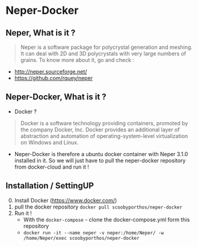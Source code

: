 # Neper-Docker

## Neper, What is it ? 
>Neper is a software package for polycrystal generation and meshing. It can deal with 2D and 3D polycrystals with very large numbers of grains. 
To know more about it, go and check : 
* http://neper.sourceforge.net/
* https://github.com/rquey/neper

## Neper-Docker, What is it ? 
* Docker ? 
>Docker is a software technology providing containers, promoted by the company Docker, Inc. Docker provides an additional layer of abstraction and automation of operating-system-level virtualization on Windows and Linux.

* Neper-Docker is therefore a ubuntu docker container with Neper 3.1.0 installed in it. So we will just have to pull the neper-docker repository from docker-cloud and run it ! 

## Installation / SettingUP

0. Install Docker (https://www.docker.com/)
1. pull the docker repository `docker pull scoobyporthos/neper-docker`
2. Run it ! 
	* With the `docker-compose` - clone the docker-compose.yml form this repository
	* `docker run -it --name neper -v neper:/home/Neper/ -w /home/Neper/exec scoobyporthos/neper-docker`

